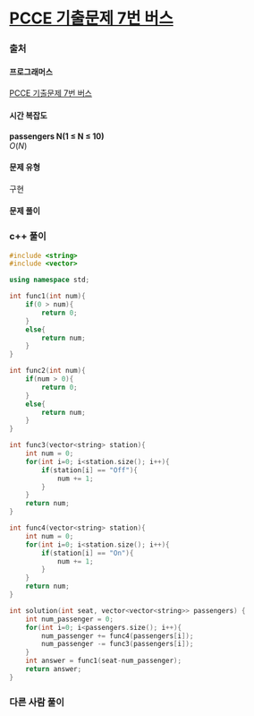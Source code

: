 # [PCCE 기출문제 7번 버스](https://school.programmers.co.kr/learn/courses/30/lessons/340201)

### 출처
#### 프로그래머스
[PCCE 기출문제 7번 버스](https://school.programmers.co.kr/learn/courses/30/lessons/340201)

#### 시간 복잡도
**passengers N(1 ≤ N ≤ 10)**  
$`O(N)`$

#### 문제 유형
구현

#### 문제 풀이

### c++ 풀이
```c++
#include <string>
#include <vector>

using namespace std;

int func1(int num){
    if(0 > num){
        return 0;
    }
    else{
        return num;
    }
}

int func2(int num){
    if(num > 0){
        return 0;
    }
    else{
        return num;
    }
}

int func3(vector<string> station){
    int num = 0;
    for(int i=0; i<station.size(); i++){
        if(station[i] == "Off"){
            num += 1;
        }
    }
    return num;
}

int func4(vector<string> station){
    int num = 0;
    for(int i=0; i<station.size(); i++){
        if(station[i] == "On"){
            num += 1;
        }
    }
    return num;
}

int solution(int seat, vector<vector<string>> passengers) {
    int num_passenger = 0;
    for(int i=0; i<passengers.size(); i++){
        num_passenger += func4(passengers[i]);
        num_passenger -= func3(passengers[i]);
    }
    int answer = func1(seat-num_passenger);
    return answer;
}
```

### 다른 사람 풀이
```c++

```